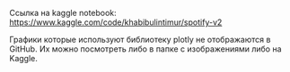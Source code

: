 Ссылка на kaggle notebook: https://www.kaggle.com/code/khabibulintimur/spotify-v2

Графики которые используют библиотеку plotly не отображаются в GitHub. Их можно посмотреть либо в папке с изображениями либо на Kaggle. 
